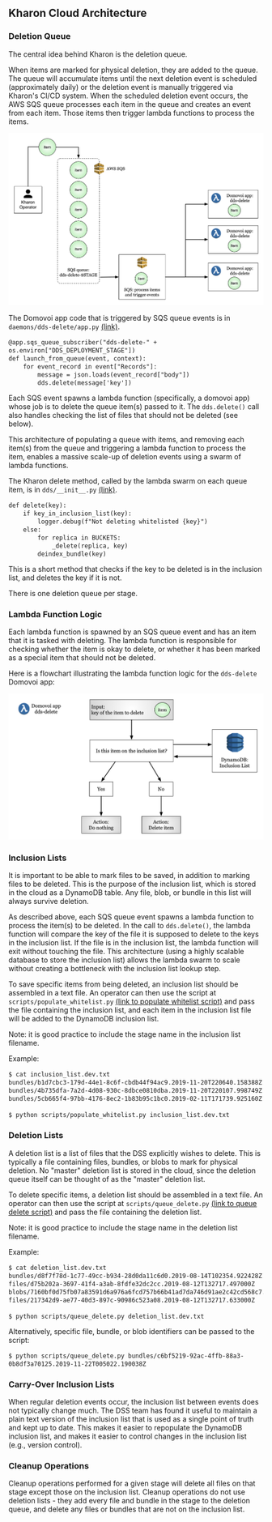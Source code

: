 Kharon Cloud Architecture
----------------------------

### Deletion Queue

The central idea behind Kharon is the deletion queue.

When items are marked for physical deletion, they are added to the queue. The queue will accumulate items until the
next deletion event is scheduled (approximately daily) or the deletion event is manually triggered via Kharon's
CI/CD system. When the scheduled deletion event occurs, the AWS SQS queue processes each item in the queue and
creates an event from each item. Those items then trigger lambda functions to process the items.

![Architecture diagram - deletion queue and domovoi app](img/arch_domovoi.png)

The Domovoi app code that is triggered by SQS queue events is in `daemons/dds-delete/app.py`
[(link)](https://github.com/DataBiosphere/data-store-kharon/blob/master/daemons/dds-delete/app.py).

```text
@app.sqs_queue_subscriber("dds-delete-" + os.environ["DDS_DEPLOYMENT_STAGE"])
def launch_from_queue(event, context):
    for event_record in event["Records"]:
        message = json.loads(event_record["body"])
        dds.delete(message['key'])
```

Each SQS event spawns a lambda function (specifically, a domovoi app) whose job is to delete the queue item(s)
passed to it. The `dds.delete()` call also handles checking the list of files that should not be deleted (see
below).

This architecture of populating a queue with items, and removing each item(s) from the queue and triggering a
lambda function to process the item, enables a massive scale-up of deletion events using a swarm of lambda
functions.

The Kharon delete method, called by the lambda swarm on each queue item, is in `dds/__init__.py`
[(link)](https://github.com/DataBiosphere/data-store-kharon/blob/master/dds/__init__.py).

```text
def delete(key):
    if key_in_inclusion_list(key):
        logger.debug(f"Not deleting whitelisted {key}")
    else:
        for replica in BUCKETS:
            _delete(replica, key)
        deindex_bundle(key)
```

This is a short method that checks if the key to be deleted is in the inclusion list,
and deletes the key if it is not.

There is one deletion queue per stage.

### Lambda Function Logic

Each lambda function is spawned by an SQS queue event and has an item that it is tasked with deleting.
The lambda function is responsible for checking whether the item is okay to delete, or whether it has
been marked as a special item that should not be deleted.

Here is a flowchart illustrating the lambda function logic for the `dds-delete` Domovoi app:

![Architecture diagram - dds-delete lambda function logic](img/arch_lambda_logic.png)

### Inclusion Lists

It is important to be able to mark files to be saved, in addition to marking files to be deleted. This is the
purpose of the inclusion list, which is stored in the cloud as a DynamoDB table. Any file, blob, or bundle in
this list will always survive deletion.

As described above, each SQS queue event spawns a lambda function to process the item(s) to be deleted.
In the call to `dds.delete()`, the lambda function will compare the key of the file it is supposed to
delete to the keys in the inclusion list. If the file is in the inclusion list, the lambda function will
exit without touching the file. This architecture (using a highly scalable database to store the inclusion list)
allows the lambda swarm to scale without creating a bottleneck with the inclusion list lookup step.

To save specific items from being deleted, an inclusion list should be assembled in a text file. An operator can
then use the script at `scripts/populate_whitelist.py`
[(link to populate whitelist script)](https://github.com/DataBiosphere/data-store-kharon/blob/master/scripts/populate_whitelist.py)
and pass the file containing the inclusion list, and each item in the inclusion list file will be added to the
DynamoDB inclusion list.

Note: it is good practice to include the stage name in the inclusion list filename.

Example:

```text
$ cat inclusion_list.dev.txt
bundles/b1d7cbc3-179d-44e1-8c6f-cbdb44f94ac9.2019-11-20T220640.158388Z
bundles/4b735dfa-7a2d-4d08-930c-8dbce0810dba.2019-11-20T220107.998749Z
bundles/5cb665f4-97bb-4176-8ec2-1b83b95c1bc0.2019-02-11T171739.925160Z

$ python scripts/populate_whitelist.py inclusion_list.dev.txt
```

### Deletion Lists

A deletion list is a list of files that the DSS explicitly wishes to delete. This is typically a file containing
files, bundles, or blobs to mark for physical deletion. No "master" deletion list is stored in the cloud, since
the deletion queue itself can be thought of as the "master" deletion list.

To delete specific items, a deletion list should be assembled in a text file. An operator can then use the script
at `scripts/queue_delete.py` [(link to queue delete script)](https://github.com/DataBiosphere/data-store-kharon/blob/master/scripts/queue_delete.py) and pass
the file containing the deletion list.

Note: it is good practice to include the stage name in the deletion list filename.

Example:

```text
$ cat deletion_list.dev.txt
bundles/d8f7f78d-1c77-49cc-b934-28d0da11c6d0.2019-08-14T102354.922428Z
files/d75b202a-3697-41f4-a3ab-8fdfe32dc2cc.2019-08-12T132717.497000Z
blobs/7160bf0d75fb07a83591d6a976a6fcd757b66b41ad7da746d91ae2c42cd568c7.9f693926b1fc457e9031db7b45a59fbc36e0eeae.7961b0c35564e1afc3a9eadfb0d30334.cb233bbd
files/217342d9-ae77-40d3-897c-90986c523a08.2019-08-12T132717.633000Z

$ python scripts/queue_delete.py deletion_list.dev.txt
```

Alternatively, specific file, bundle, or blob identifiers can be passed to the script:

```text
$ python scripts/queue_delete.py bundles/c6bf5219-92ac-4ffb-88a3-0b8df3a70125.2019-11-22T005022.190038Z
```

### Carry-Over Inclusion Lists

When regular deletion events occur, the inclusion list between events does not typically change much.
The DSS team has found it useful to maintain a plain text version of the inclusion list that is used
as a single point of truth and kept up to date. This makes it easier to repopulate the DynamoDB inclusion
list, and makes it easier to control changes in the inclusion list (e.g., version control).

### Cleanup Operations

Cleanup operations performed for a given stage will delete all files on that stage except those on the inclusion
list. Cleanup operations do not use deletion lists - they add every file and bundle in the stage to the deletion
queue, and delete any files or bundles that are not on the inclusion list.


